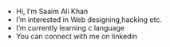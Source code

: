 -  Hi, I’m Saaim Ali Khan
-  I’m interested in Web designing,hacking etc.
-  I’m currently learning c language
- You can connect with me on linkedin 
